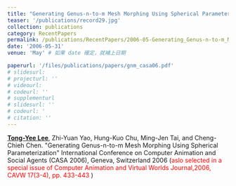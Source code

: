```yaml
---
title: "Generating Genus-n-to-m Mesh Morphing Using Spherical Parameterization"
teaser: '/publications/record29.jpg'
collection: publications
category: RecentPapers
permalink: /publications/RecentPapers/2006-05-Generating_Genus-n-to-m_Mesh_Morphing_Using_Spherical_Parameterization
date: '2006-05-31'
venue: 'May' # 如果 date 確定，就補上日期

paperurl: '/files/publications/papers/gnm_casa06.pdf'
# slidesurl: 
# projecturl: ''
# videourl: 
# codeurl: ''
# supplementurl
# slidesurl: ''
# codeurl: '
# citation: ''
---
```


<strong><u>Tong-Yee Lee</u></strong>, Zhi-Yuan Yao, Hung-Kuo Chu, Ming-Jen Tai, and Cheng-Chieh Chen. "Generating Genus-n-to-m Mesh Morphing Using Spherical Parameterization" International Conference on Computer Animation and Social Agents (CASA 2006), Geneva, Switzerland 2006  (<span style="color:red">aslo selected in a special issue of Computer Animation and Virtual Worlds Journal,2006, CAVW 17(3-4), pp. 433-443 </span>) 

